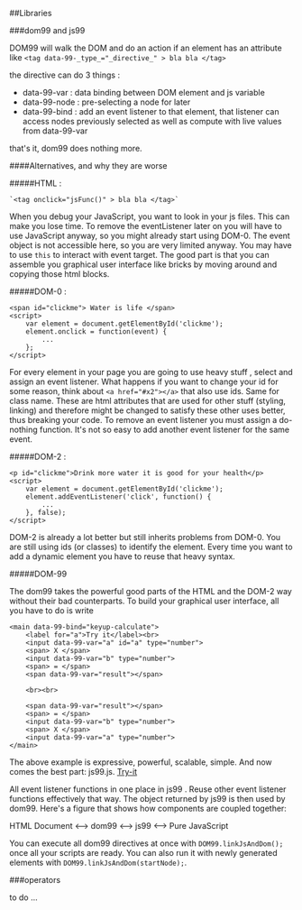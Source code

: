 ##Libraries


###dom99 and js99

DOM99 will walk the DOM and do an action if an element has an attribute like
   `<tag data-99-_type_="_directive_" > bla bla </tag>`
   
the directive can do 3 things :

* data-99-var :  data binding between DOM element and js variable
* data-99-node : pre-selecting a node for later
* data-99-bind : add an event listener to that element, that listener can access nodes previously selected as well as compute with live values from data-99-var

that's it, dom99 does nothing more.


####Alternatives, and why they are worse


#####HTML : 

    `<tag onclick="jsFunc()" > bla bla </tag>`

When you debug your JavaScript, you want to look in your js files. This can make you lose time. To remove the eventListener later on you will have to use JavaScript anyway, so you might already start using DOM-0. The event object is not accessible here, so you are very limited anyway. You may have to use `this` to interact with event target. The good part is that you can assemble you graphical user interface like bricks by moving around and copying those html blocks.


#####DOM-0 :

    <span id="clickme"> Water is life </span>
    <script>
        var element = document.getElementById('clickme');
        element.onclick = function(event) {
            ...
        };
    </script>
    
For every element in your page you are going to use heavy stuff , select and assign an event listener. What happens if you want to change your id for some reason, think about `<a href="#x2"></a>` that also use ids. Same for class name. These are html attributes that are used for other stuff (styling, linking) and therefore might be changed to satisfy these other uses better, thus breaking your code. To remove an event listener you must assign a do-nothing function. It's not so easy to add another event listener for the same event.


#####DOM-2 :

    <p id="clickme">Drink more water it is good for your health</p>
    <script>
        var element = document.getElementById('clickme');
        element.addEventListener('click', function() {
            ...
        }, false);
    </script>
    
DOM-2 is already a lot better but still inherits problems from DOM-0. You are still using ids (or classes) to identify the element. Every time you want to add a dynamic element you have to reuse that heavy syntax.

#####DOM-99


The dom99 takes the powerful good parts of the HTML and the DOM-2 way without their bad counterparts. To build your graphical user interface, all you have to do is write 

    <main data-99-bind="keyup-calculate">
        <label for="a">Try it</label><br>
        <input data-99-var="a" id="a" type="number">
        <span> X </span>
        <input data-99-var="b" type="number">
        <span> = </span>
        <span data-99-var="result"></span>
        
        <br><br>
        
        <span data-99-var="result"></span>
        <span> = </span>
        <input data-99-var="b" type="number">
        <span> X </span>
        <input data-99-var="a" type="number">
    </main>
        
The above example is expressive, powerful, scalable, simple. And now comes the best part: js99.js. [Try-it](http://rawgit.com/GrosSacASac/JavaScript-Set-Up/master/index.html)
    
All event listener functions in one place in js99 . Reuse other event listener functions effectively that way. The object returned by js99 is then used by dom99. Here's a figure that shows how components are coupled together:

HTML Document <--> dom99 <--> js99 <--> Pure JavaScript

You can execute all dom99 directives at once with `DOM99.linkJsAndDom();` once all your scripts are ready. You can also run it with newly generated elements with `DOM99.linkJsAndDom(startNode);`.


###operators

to do ...

